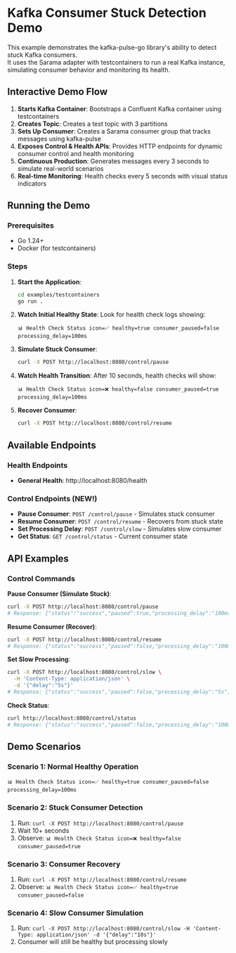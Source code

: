 # Kafka Consumer Stuck Detection Demo

This example demonstrates the kafka-pulse-go library's ability to detect stuck Kafka consumers. \
It uses the Sarama adapter with testcontainers to run a real Kafka instance, simulating consumer behavior and monitoring its health.

## Interactive Demo Flow

1. **Starts Kafka Container**: Bootstraps a Confluent Kafka container using testcontainers
2. **Creates Topic**: Creates a test topic with 3 partitions  
3. **Sets Up Consumer**: Creates a Sarama consumer group that tracks messages using kafka-pulse
4. **Exposes Control & Health APIs**: Provides HTTP endpoints for dynamic consumer control and health monitoring
5. **Continuous Production**: Generates messages every 3 seconds to simulate real-world scenarios
6. **Real-time Monitoring**: Health checks every 5 seconds with visual status indicators

## Running the Demo

### Prerequisites

- Go 1.24+
- Docker (for testcontainers)

### Steps

1. **Start the Application**:
   ```bash
   cd examples/testcontainers
   go run .
   ```

2. **Watch Initial Healthy State**:
   Look for health check logs showing:
   ```
   📊 Health Check Status icon=✅ healthy=true consumer_paused=false processing_delay=100ms
   ```

3. **Simulate Stuck Consumer**:
   ```bash
   curl -X POST http://localhost:8080/control/pause
   ```

4. **Watch Health Transition**:
   After 10 seconds, health checks will show:
   ```
   📊 Health Check Status icon=❌ healthy=false consumer_paused=true processing_delay=100ms
   ```

5. **Recover Consumer**:
   ```bash
   curl -X POST http://localhost:8080/control/resume
   ```

## Available Endpoints

### Health Endpoints
- **General Health**: http://localhost:8080/health

### Control Endpoints (NEW!)
- **Pause Consumer**: `POST /control/pause` - Simulates stuck consumer
- **Resume Consumer**: `POST /control/resume` - Recovers from stuck state
- **Set Processing Delay**: `POST /control/slow` - Simulates slow consumer
- **Get Status**: `GET /control/status` - Current consumer state

## API Examples

### Control Commands

**Pause Consumer (Simulate Stuck)**:
```bash
curl -X POST http://localhost:8080/control/pause
# Response: {"status":"success","paused":true,"processing_delay":"100ms","message":"Consumer paused - simulating stuck consumer"}
```

**Resume Consumer (Recover)**:
```bash
curl -X POST http://localhost:8080/control/resume  
# Response: {"status":"success","paused":false,"processing_delay":"100ms","message":"Consumer resumed - recovering from stuck state"}
```

**Set Slow Processing**:
```bash
curl -X POST http://localhost:8080/control/slow \
  -H 'Content-Type: application/json' \
  -d '{"delay":"5s"}'
# Response: {"status":"success","paused":false,"processing_delay":"5s","message":"Processing delay updated to 5s"}
```

**Check Status**:
```bash
curl http://localhost:8080/control/status
# Response: {"status":"success","paused":false,"processing_delay":"100ms","message":"Current consumer status"}
```

## Demo Scenarios

### Scenario 1: Normal Healthy Operation
```
📊 Health Check Status icon=✅ healthy=true consumer_paused=false processing_delay=100ms
```

### Scenario 2: Stuck Consumer Detection
1. Run: `curl -X POST http://localhost:8080/control/pause`
2. Wait 10+ seconds  
3. Observe: `📊 Health Check Status icon=❌ healthy=false consumer_paused=true`

### Scenario 3: Consumer Recovery
1. Run: `curl -X POST http://localhost:8080/control/resume`
2. Observe: `📊 Health Check Status icon=✅ healthy=true consumer_paused=false`

### Scenario 4: Slow Consumer Simulation
1. Run: `curl -X POST http://localhost:8080/control/slow -H 'Content-Type: application/json' -d '{"delay":"10s"}'`
2. Consumer will still be healthy but processing slowly